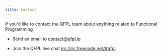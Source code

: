 ```yaml
---
title: Contact
---
```


If you'd like to contact the QFPL team about anything related to Functional Programming

* Send an email to <a href="mailto:contact@qfpl.io">contact@qfpl.io</a>

* Join the QFPL live chat <a href="irc://irc.freenode.net/#qfpl">irc://irc.freenode.net/#qfpl</a>
